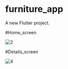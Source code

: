 # furniture_app

A new Flutter project.

#Home_screen

![2](https://github.com/anas1ezz0/furniture_app/assets/115151453/3591b089-0cdc-4fd0-a4e6-7765f68b9fd6)

#Details_screen

![4](https://github.com/anas1ezz0/furniture_app/assets/115151453/f9aba506-b2a1-4a07-ae74-5a87d8677099)
